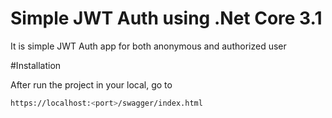 # Simple JWT Auth using .Net Core 3.1

It is simple JWT Auth app for both anonymous and authorized user

#Installation

After run the project in your local, go to

```bash
https://localhost:<port>/swagger/index.html
```
